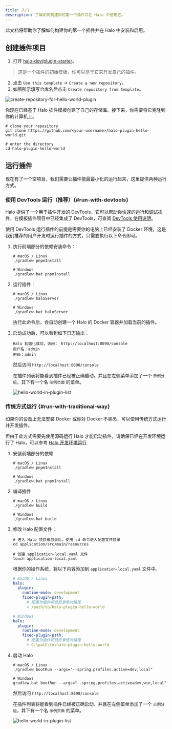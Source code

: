 ```yaml
---
title: 入门
description: 了解如何构建你的第一个插件并在 Halo 中使用它。
---
```


此文档将帮助你了解如何构建你的第一个插件并在 Halo 中安装和启用。

## 创建插件项目

1. 打开 [halo-dev/plugin-starter](https://github.com/halo-dev/plugin-starter)。

  > 这是一个插件的初始模板，你可以基于它来开发自己的插件。

2. 点击 `Use this template` -> `Create a new repository`。
3. 如图所示填写仓库名后点击 `Create repository from template`。

  ![create-repository-for-hello-world-plugin](/img/create-repository-for-hello-world-plugin.png)

你现在已经基于 Halo 插件模板创建了自己的存储库。接下来，你需要将它克隆到你的计算机上。

```shell
# clone your repository
git clone https://github.com/<your-username>/halo-plugin-hello-world.git

# enter the directory
cd halo-plugin-hello-world
```

## 运行插件

现在有了一个空项目，我们需要让插件能最最小化的运行起来，这里提供两种运行方式。

### 使用 DevTools 运行（推荐）{#run-with-devtools}

Halo 提供了一个用于插件开发的 DevTools，它可以帮助你快速的运行和调试插件，在模板插件项目中已经集成了 DevTools，可查阅 [DevTools 使用说明](./basics/devtools.md)。

使用 DevTools 运行插件的前提是需要你的电脑上已经安装了 Docker 环境，这是我们推荐的用户开发时运行插件的方式，只需要执行以下命令即可。

1. 执行前端部分的依赖安装命令：

   ```shell
   # macOS / Linux
   ./gradlew pnpmInstall

   # Windows
   ./gradlew.bat pnpmInstall
   ```

2. 运行插件：

   ```shell
   # macOS / Linux
   ./gradlew haloServer

   # Windows
   ./gradlew.bat haloServer
   ```

   执行此命令后，会自动创建一个 Halo 的 Docker 容器并加载当前的插件。

3. 启动成功后，可以看到如下日志输出：

   ```shell
   Halo 初始化成功，访问： http://localhost:8090/console
   用户名：admin
   密码：admin
   ```

   然后访问 `http://localhost:8090/console`

   在插件列表将能看到插件已经被正确启动，并且在左侧菜单添加了一个 `示例分组`，其下有一个名 `示例页面` 的菜单。

   ![hello-world-in-plugin-list](/img/plugin-hello-world.png)

### 传统方式运行 {#run-with-traditional-way}

如果你的设备上无法安装 Docker 或你对 Docker 不熟悉，可以使用传统方式运行并开发插件。

但由于此方式需要先使用源码运行 Halo 才能启动插件，请确保已经在开发环境运行了 Halo，可以参考 [Halo 开发环境运行](../core/run.md)

1. 安装前端部分的依赖

   ```shell
   # macOS / Linux
   ./gradlew pnpmInstall

   # Windows
   ./gradlew.bat pnpmInstall
   ```

2. 编译插件

   ```shell
   # macOS / Linux
   ./gradlew build

   # Windows
   ./gradlew.bat build
   ```

3. 修改 Halo 配置文件：

   ```shell
   # 进入 Halo 项目根目录后，使用 cd 命令进入配置文件目录
   cd application/src/main/resources

   # 创建 application-local.yaml 文件
   touch application-local.yaml
   ```

   根据你的操作系统，将以下内容添加到 `application-local.yaml` 文件中。

   ```yaml
   # macOS / Linux
   halo:
     plugin:
       runtime-mode: development
       fixed-plugin-path:
         # 配置为插件项目目录绝对路径
         - /path/to/halo-plugin-hello-world

   # Windows
   halo:
     plugin:
       runtime-mode: development
       fixed-plugin-path:
         # 配置为插件项目目录绝对路径
         - C:\path\to\halo-plugin-hello-world
   ```

4. 启动 Halo

   ```shell
   # macOS / Linux
   ./gradlew bootRun --args="--spring.profiles.active=dev,local"

   # Windows
   gradlew.bat bootRun --args="--spring.profiles.active=dev,win,local"
   ```

   然后访问 `http://localhost:8090/console`

   在插件列表将能看到插件已经被正确启动，并且在左侧菜单添加了一个 `示例分组`，其下有一个名 `示例页面` 的菜单。

   ![hello-world-in-plugin-list](/img/plugin-hello-world.png)
